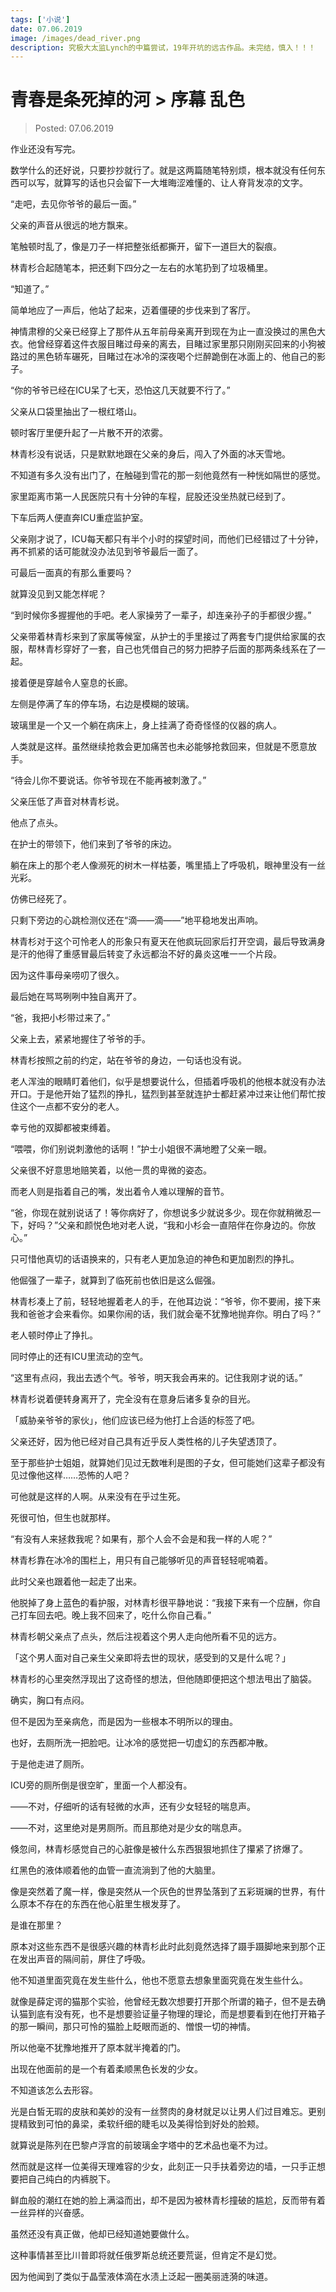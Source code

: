 ```yaml
---
tags: ['小说']
date: 07.06.2019
image: /images/dead_river.png
description: 究极大太监Lynch的中篇尝试，19年开坑的远古作品。未完结，慎入！！！
---
```


# 青春是条死掉的河 > 序幕 乱色

> Posted: 07.06.2019

<Tag />

作业还没有写完。

数学什么的还好说，只要抄抄就行了。就是这两篇随笔特别烦，根本就没有任何东西可以写，就算写的话也只会留下一大堆晦涩难懂的、让人脊背发凉的文字。

“走吧，去见你爷爷的最后一面。”

父亲的声音从很远的地方飘来。

笔触顿时乱了，像是刀子一样把整张纸都撕开，留下一道巨大的裂痕。

林青杉合起随笔本，把还剩下四分之一左右的水笔扔到了垃圾桶里。

“知道了。”

简单地应了一声后，他站了起来，迈着僵硬的步伐来到了客厅。

神情肃穆的父亲已经穿上了那件从五年前母亲离开到现在为止一直没换过的黑色大衣。他曾经穿着这件衣服目睹过母亲的离去，目睹过家里那只刚刚买回来的小狗被路过的黑色轿车碾死，目睹过在冰冷的深夜喝个烂醉跪倒在冰面上的、他自己的影子。

“你的爷爷已经在ICU呆了七天，恐怕这几天就要不行了。”

父亲从口袋里抽出了一根红塔山。

顿时客厅里便升起了一片散不开的浓雾。

林青杉没有说话，只是默默地跟在父亲的身后，闯入了外面的冰天雪地。

不知道有多久没有出门了，在触碰到雪花的那一刻他竟然有一种恍如隔世的感觉。

家里距离市第一人民医院只有十分钟的车程，屁股还没坐热就已经到了。

下车后两人便直奔ICU重症监护室。

父亲刚才说了，ICU每天都只有半个小时的探望时间，而他们已经错过了十分钟，再不抓紧的话可能就没办法见到爷爷最后一面了。

可最后一面真的有那么重要吗？

就算没见到又能怎样呢？

“到时候你多握握他的手吧。老人家操劳了一辈子，却连亲孙子的手都很少握。”

父亲带着林青杉来到了家属等候室，从护士的手里接过了两套专门提供给家属的衣服，帮林青杉穿好了一套，自己也凭借自己的努力把脖子后面的那两条线系在了一起。

接着便是穿越令人窒息的长廊。

左侧是停满了车的停车场，右边是模糊的玻璃。

玻璃里是一个又一个躺在病床上，身上挂满了奇奇怪怪的仪器的病人。

人类就是这样。虽然继续抢救会更加痛苦也未必能够抢救回来，但就是不愿意放手。

“待会儿你不要说话。你爷爷现在不能再被刺激了。”

父亲压低了声音对林青杉说。

他点了点头。

在护士的带领下，他们来到了爷爷的床边。

躺在床上的那个老人像濒死的树木一样枯萎，嘴里插上了呼吸机，眼神里没有一丝光彩。

仿佛已经死了。

只剩下旁边的心跳检测仪还在“滴——滴——”地平稳地发出声响。

林青杉对于这个可怜老人的形象只有夏天在他疯玩回家后打开空调，最后导致满身是汗的他得了重感冒最后转变了永远都治不好的鼻炎这唯一一个片段。

因为这件事母亲唠叨了很久。

最后她在骂骂咧咧中独自离开了。

“爸，我把小杉带过来了。”

父亲上去，紧紧地握住了爷爷的手。

林青杉按照之前的约定，站在爷爷的身边，一句话也没有说。

老人浑浊的眼睛盯着他们，似乎是想要说什么，但插着呼吸机的他根本就没有办法开口。于是他开始了猛烈的挣扎，猛烈到甚至就连护士都赶紧冲过来让他们帮忙按住这个一点都不安分的老人。

幸亏他的双脚都被束缚着。

“喂喂，你们别说刺激他的话啊！”护士小姐很不满地瞪了父亲一眼。

父亲很不好意思地赔笑着，以他一贯的卑微的姿态。

而老人则是指着自己的嘴，发出着令人难以理解的音节。

“爸，你现在就别说话了！等你病好了，你想说多少就说多少。现在你就稍微忍一下，好吗？”父亲和颜悦色地对老人说，“我和小杉会一直陪伴在你身边的。你放心。”

只可惜他真切的话语换来的，只有老人更加急迫的神色和更加剧烈的挣扎。

他倔强了一辈子，就算到了临死前也依旧是这么倔强。

林青杉凑上了前，轻轻地握着老人的手，在他耳边说：“爷爷，你不要闹，接下来我和爸爸才会来看你。如果你闹的话，我们就会毫不犹豫地抛弃你。明白了吗？”

老人顿时停止了挣扎。

同时停止的还有ICU里流动的空气。

“这里有点闷，我出去透个气。爷爷，明天我会再来的。记住我刚才说的话。”

林青杉说着便转身离开了，完全没有在意身后诸多复杂的目光。

「威胁亲爷爷的家伙」，他们应该已经为他打上合适的标签了吧。

父亲还好，因为他已经对自己具有近乎反人类性格的儿子失望透顶了。

至于那些护士姐姐，就算她们见过无数唯利是图的子女，但可能她们这辈子都没有见过像他这样……恐怖的人吧？

可他就是这样的人啊。从来没有在乎过生死。

死很可怕，但生也就那样。

“有没有人来拯救我呢？如果有，那个人会不会是和我一样的人呢？”

林青杉靠在冰冷的围栏上，用只有自己能够听见的声音轻轻呢喃着。

此时父亲也跟着他一起走了出来。

他脱掉了身上蓝色的看护服，对林青杉很平静地说：“我接下来有一个应酬，你自己打车回去吧。晚上我不回来了，吃什么你自己看。”

林青杉朝父亲点了点头，然后注视着这个男人走向他所看不见的远方。

「这个男人面对自己亲生父亲即将去世的现状，感受到的又是什么呢？」

林青杉的心里突然浮现出了这奇怪的想法，但他随即便把这个想法甩出了脑袋。

确实，胸口有点闷。

但不是因为至亲病危，而是因为一些根本不明所以的理由。

也好，去厕所洗一把脸吧。让冰冷的感觉把一切虚幻的东西都冲散。

于是他走进了厕所。

ICU旁的厕所倒是很空旷，里面一个人都没有。

——不对，仔细听的话有轻微的水声，还有少女轻轻的喘息声。

——不对，这里绝对是男厕所。而且那绝对是少女的喘息声。

倏忽间，林青杉感觉自己的心脏像是被什么东西狠狠地抓住了攥紧了挤爆了。

红黑色的液体顺着他的血管一直流淌到了他的大脑里。

像是突然着了魔一样，像是突然从一个灰色的世界坠落到了五彩斑斓的世界，有什么原本不存在的东西在他心脏里生根发芽了。

是谁在那里？

原本对这些东西不是很感兴趣的林青杉此时此刻竟然选择了蹑手蹑脚地来到那个正在发出声音的隔间前，屏住了呼吸。

他不知道里面究竟在发生些什么，他也不愿意去想象里面究竟在发生些什么。

就像是薛定谔的猫那个实验，他曾经无数次想要打开那个所谓的箱子，但不是去确认猫到底有没有死，也不是想要验证量子物理的理论，而是想要看到在他打开箱子的那一瞬间，那只可怜的猫脸上眨眼而逝的、憎恨一切的神情。

所以他毫不犹豫地推开了原本就半掩着的门。

出现在他面前的是一个有着柔顺黑色长发的少女。

不知道该怎么去形容。

光是白皙无瑕的皮肤和美妙的没有一丝赘肉的身材就足以让男人们过目难忘。更别提精致到可怕的鼻梁，柔软纤细的睫毛以及美得恰到好处的脸颊。

就算说是陈列在巴黎卢浮宫的前玻璃金字塔中的艺术品也毫不为过。

然而就是这样一位美得天理难容的少女，此刻正一只手扶着旁边的墙，一只手正想要把自己纯白的内裤脱下。

鲜血般的潮红在她的脸上满溢而出，却不是因为被林青杉撞破的尴尬，反而带有着一丝异样的兴奋感。

虽然还没有真正做，他却已经知道她要做什么。

这种事情甚至比川普即将就任俄罗斯总统还要荒诞，但肯定不是幻觉。

因为他闻到了类似于晶莹液体滴在水渍上泛起一圈美丽涟漪的味道。

<Disqus />